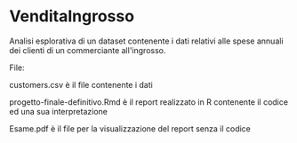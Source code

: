 # VenditaIngrosso

Analisi esplorativa di un dataset contenente i dati relativi alle spese annuali dei clienti di un commerciante all'ingrosso.

File:

customers.csv è il file contenente i dati

progetto-finale-definitivo.Rmd è il report realizzato in R contenente il codice ed una sua interpretazione

Esame.pdf è il file per la visualizzazione del report senza il codice
